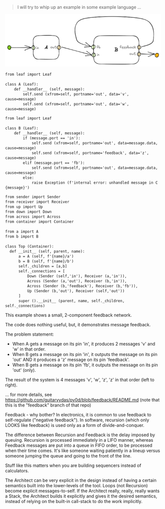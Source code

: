 > I will try to whip up an example in some example language ...

![simple example](https://github.com/guitarvydas/py0d/blob/feedback/doc/feedback.png)

```
from leaf import Leaf

class A (Leaf):
    def __handler__ (self, message):
        self.send (xfrom=self, portname='out', data='v', cause=message)
        self.send (xfrom=self, portname='out', data='w', cause=message)
```
```
from leaf import Leaf

class B (Leaf):
    def __handler__ (self, message):
        if (message.port == 'in'):
            self.send (xfrom=self, portname='out', data=message.data, cause=message)
            self.send (xfrom=self, portname='feedback', data='z', cause=message)
        elif (message.port == 'fb'):
            self.send (xfrom=self, portname='out', data=message.data, cause=message)
        else:
            raise Exception (f'internal error: unhandled message in C {message}')
```
```
from sender import Sender
from receiver import Receiver
from up import Up
from down import Down
from across import Across
from container import Container

from a import A
from b import B

class Top (Container): 
  def __init__ (self, parent, name):
      a = A (self, f'{name}/a')
      b = B (self, f'{name}/b')
      self._children = [a,b]
      self._connections = [
          Down (Sender (self,'in'), Receiver (a,'in')),
          Across (Sender (a,'out'), Receiver (b,'in')),
          Across (Sender (b,'feedback'), Receiver (b,'fb')),
          Up (Sender (b,'out'), Receiver (self,'out'))
      ]
      super ().__init__ (parent, name, self._children, self._connections)
```



This example shows a small, 2-component feedback network.

The code does nothing useful, but, it demonstrates message feedback.

The problem statement:

- When A gets a message on its pin 'in', it produces 2 messages 'v'
  and 'w' in that order.
- When B gets a message on its pin 'in', it outputs the message on its
  pin 'out' AND it produces a 'z' message on its pin 'feedback'.
- When B gets a message on its pin 'fb', it outputs the message on its
  pin 'out' (only).

The result of the system is 4 messages 'v', 'w', 'z', 'z' in that
order (left to right).

... for more details, see https://github.com/guitarvydas/py0d/blob/feedback/README.md (note that this is the "feedback" branch of that repo)

Feedback - why bother? In electronics, it is common to use feedback to self-regulate ("negative feedback"). In software, recursion (which only LOOKS like feedback) is used only as a form of divide-and-conquer.

The difference between Recursion and Feedback is the delay imposed by queuing. Recursion is processed immediately in a LIFO manner, whereas Feedback messages are put into a queue in FIFO order, to be processed when their time comes.  It's like someone waiting patiently in a lineup versus someone jumping the queue and going to the front of the line.

Stuff like this matters when you are building sequencers instead of calculators.

The Architect can be very explicit in the design instead of having a certain semantics built into the lower-levels of the tool.  Loops (not Recursion) become explicit messages-to-self.  If the Architect really, really, really wants a Stack, the Architect builds it explicitly and gives it the desired semantics, instead of relying on the built-in call-stack to do the work implicitly. 

